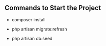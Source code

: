 ## Commands to Start the Project

- composer install

- php artisan migrate:refresh

- php artisan db:seed
